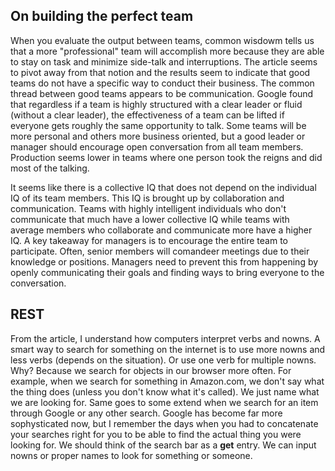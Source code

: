 ## On building the perfect team

When you evaluate the output between teams, common wisdowm tells us that a more "professional" team will accomplish more because they are able to stay on task and minimize side-talk and interruptions.  The article seems to pivot away from that notion and the results seem to indicate that good teams do not have a specific way to conduct their business.  The common thread between good teams appears to be communication.  Google found that regardless if a team is highly structured with a clear leader or fluid (without a clear leader), the effectiveness of a team can be lifted if everyone gets roughly the same opportunity to talk.  Some teams will be more personal and others more business oriented, but a good leader or manager should encourage open conversation from all team members.  Production seems lower in teams where one person took the reigns and did most of the talking.  

It seems like there is a collective IQ that does not depend on the individual IQ of its team members.  This IQ is brought up by collaboration and communication.  Teams with highly intelligent individuals who don't communicate that much have a lower collective IQ while teams with average members who collaborate and communicate more have a higher IQ.  A key takeaway for managers is to encourage the entire team to participate.  Often, senior members will comandeer meetings due to their knowledge or positions.  Managers need to prevent this from happening by openly communicating their goals and finding ways to bring everyone to the conversation.

## REST

From the article, I understand how computers interpret verbs and nowns.  A smart way to search for something on the internet is to use more nowns and less verbs (depends on the situation).  Or use one verb for multiple nowns.  Why?  Because we search for objects in our browser more often.  For example, when we search for something in Amazon.com, we don't say what the thing does (unless you don't know what it's called).  We just name what we are looking for.  Same goes to some extend when we search for an item through Google or any other search.  Google has become far more sophysticated now, but I remember the days when you had to concatenate your searches right for you to be able to find the actual thing you were looking for.  We should think of the search bar as a **get** entry.  We can input nowns or proper names to look for something or someone.  